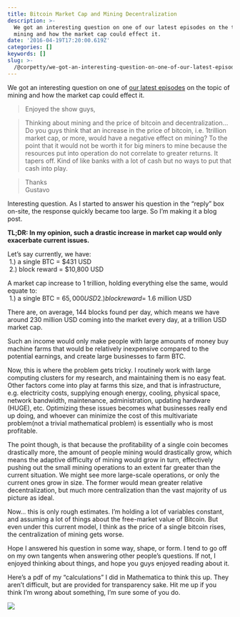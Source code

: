```yaml
---
title: Bitcoin Market Cap and Mining Decentralization
description: >-
  We got an interesting question on one of our latest episodes on the topic of
  mining and how the market cap could effect it.
date: '2016-04-19T17:20:00.619Z'
categories: []
keywords: []
slug: >-
  /@corpetty/we-got-an-interesting-question-on-one-of-our-latest-episodes-on-the-topic-of-mining-and-how-the-dc475ab79bea
---
```


We got an interesting question on one of [our latest episodes](http://thebitcoinpodcast.com/episode-53/) on the topic of mining and how the market cap could effect it.

> Enjoyed the show guys,

> Thinking about mining and the price of bitcoin and decentralization… Do you guys think that an increase in the price of bitcoin, i.e. 1trillion market cap, or more, would have a negative effect on mining? To the point that it would not be worth it for big miners to mine because the resources put into operation do not correlate to greater returns. It tapers off. Kind of like banks with a lot of cash but no ways to put that cash into play.

> Thanks  
> Gustavo

Interesting question. As I started to answer his question in the “reply” box on-site, the response quickly became too large. So I’m making it a blog post.

**TL;DR: In my opinion, such a drastic increase in market cap would only exacerbate current issues.**

Let’s say currently, we have:  
 1.) a single BTC = $431 USD  
 2.) block reward = $10,800 USD

A market cap increase to 1 trillion, holding everything else the same, would equate to:  
 1.) a single BTC = $65,000 USD  
 2.) block reward = ~$1.6 million USD

There are, on average, 144 blocks found per day, which means we have around 230 million USD coming into the market every day, at a trillion USD market cap.

Such an income would only make people with large amounts of money buy machine farms that would be relatively inexpensive compared to the potential earnings, and create large businesses to farm BTC.

Now, this is where the problem gets tricky. I routinely work with large computing clusters for my research, and maintaining them is no easy feat. Other factors come into play at farms this size, and that is infrastructure, e.g. electricity costs, supplying enough energy, cooling, physical space, network bandwidth, maintenance, administration, updating hardware (HUGE), etc. Optimizing these issues becomes what businesses really end up doing, and whoever can minimize the cost of this multivariate problem(not a trivial mathematical problem) is essentially who is most profitable.

The point though, is that because the profitability of a single coin becomes drastically more, the amount of people mining would drastically grow, which means the adaptive difficulty of mining would grow in turn, effectively pushing out the small mining operations to an extent far greater than the current situation. We might see more large-scale operations, or only the current ones grow in size. The former would mean greater relative decentralization, but much more centralization than the vast majority of us picture as ideal.

Now… this is only rough estimates. I’m holding a lot of variables constant, and assuming a lot of things about the free-market value of Bitcoin. But even under this current model, I think as the price of a single bitcoin rises, the centralization of mining gets worse.

Hope I answered his question in some way, shape, or form. I tend to go off on my own tangents when answering other people’s questions. If not, I enjoyed thinking about things, and hope you guys enjoyed reading about it.

Here’s a pdf of my “calculations” I did in Mathematica to think this up. They aren’t difficult, but are provided for transparency sake. Hit me up if you think I’m wrong about something, I’m sure some of you do.

![](/home/petty/Downloads/medium-export/posts/md_1632507099173/img/1__6MeQtaNOyBFc__iK5Oq5NrQ.png)